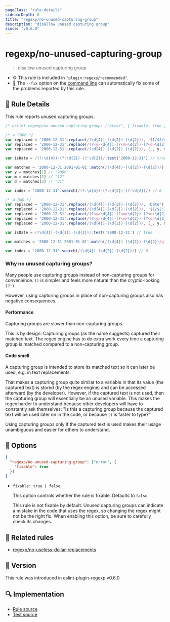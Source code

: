 ```yaml
---
pageClass: "rule-details"
sidebarDepth: 0
title: "regexp/no-unused-capturing-group"
description: "disallow unused capturing group"
since: "v0.6.0"
---
```

# regexp/no-unused-capturing-group

> disallow unused capturing group

- :gear: This rule is included in `"plugin:regexp/recommended"`.
- :wrench: The `--fix` option on the [command line](https://eslint.org/docs/user-guide/command-line-interface#fixing-problems) can automatically fix some of the problems reported by this rule.

## :book: Rule Details

This rule reports unused capturing groups.

<eslint-code-block fix>

```js
/* eslint regexp/no-unused-capturing-group: ["error", { fixable: true }] */

/* ✓ GOOD */
var replaced = '2000-12-31'.replace(/(\d{4})-(\d{2})-(\d{2})/, '$1/$2/$3') // "2000/12/31"
var replaced = '2000-12-31'.replace(/(?<y>\d{4})-(?<m>\d{2})-(?<d>\d{2})/u, '$<y>/$<m>/$<d>') // "2000/12/31"
var replaced = '2000-12-31'.replace(/(\d{4})-(\d{2})-(\d{2})/, (_, y, m, d) => `${y}/${m}/${d}`) // "2000/12/31"

var isDate = /(?:\d{4})-(?:\d{2})-(?:\d{2})/.test('2000-12-31') // true

var matches = '2000-12-31 2001-01-01'.match(/(\d{4})-(\d{2})-(\d{2})/)
var y = matches[1] // "2000"
var m = matches[2] // "12"
var d = matches[3] // "31"

var index = '2000-12-31'.search(/(?:\d{4})-(?:\d{2})-(?:\d{2})/) // 0

/* ✗ BAD */
var replaced = '2000-12-31'.replace(/(\d{4})-(\d{2})-(\d{2})/, 'Date') // "Date"
var replaced = '2000-12-31'.replace(/(\d{4})-(\d{2})-(\d{2})/, '$1/$2') // "2000/12"
var replaced = '2000-12-31'.replace(/(?<y>\d{4})-(?<m>\d{2})-(?<d>\d{2})/u, '$<y>/$<m>') // "2000/12"
var replaced = '2000-12-31'.replace(/(?<y>\d{4})-(?<m>\d{2})-(?<d>\d{2})/u, '$1/$2/$3') // "2000/12/31"
var replaced = '2000-12-31'.replace(/(\d{4})-(\d{2})-(\d{2})/, (_, y, m) => `${y}/${m}`) // "2000/12"

var isDate = /(\d{4})-(\d{2})-(\d{2})/.test('2000-12-31') // true

var matches = '2000-12-31 2001-01-01'.match(/(\d{4})-(\d{2})-(\d{2})/g) // ["2000-12-31", "2001-01-01"]

var index = '2000-12-31'.search(/(\d{4})-(\d{2})-(\d{2})/) // 0
```

</eslint-code-block>

### Why no unused capturing groups?

Many people use capturing groups instead of non-capturing groups for convenience. `()` is simpler and feels more natural than the cryptic-looking `(?:)`.

However, using capturing groups in place of non-capturing groups also has negative consequences.

#### Performance

Capturing groups are slower than non-capturing groups.

This is by design. Capturing groups (as the name suggests) captured their matched text. The regex engine has to do extra work every time a capturing group is matched compared to a non-capturing group.

#### Code smell

A capturing group is intended to store its matched text so it can later be used, e.g. in text replacements.

That makes a capturing group quite similar to a variable in that its value (the captured text) is stored (by the regex engine) and can be accessed afterward (by the developer). However, if the captured text is not used, then the capturing group will essentially be an unused variable. This makes the regex harder to understand because other developers will have to constantly ask themselves: "Is this a capturing group because the captured text will be used later on in the code, or because `()` is faster to type?"

Using capturing groups only if the captured text is used makes their usage unambiguous and easier for others to understand.

## :wrench: Options

```json
{
  "regexp/no-unused-capturing-group": ["error", {
    "fixable": true
  }]
}
```

- `fixable: true | false`

  This option controls whether the rule is fixable. Defaults to `false`.

  This rule is not fixable by default. Unused capturing groups can indicate a mistake in the code that uses the regex, so changing the regex might not be the right fix. When enabling this option, be sure to carefully check its changes.


## :couple: Related rules

- [regexp/no-useless-dollar-replacements](./no-useless-dollar-replacements.md)

## :rocket: Version

This rule was introduced in eslint-plugin-regexp v0.6.0

## :mag: Implementation

- [Rule source](https://github.com/ota-meshi/eslint-plugin-regexp/blob/master/lib/rules/no-unused-capturing-group.ts)
- [Test source](https://github.com/ota-meshi/eslint-plugin-regexp/blob/master/tests/lib/rules/no-unused-capturing-group.ts)
